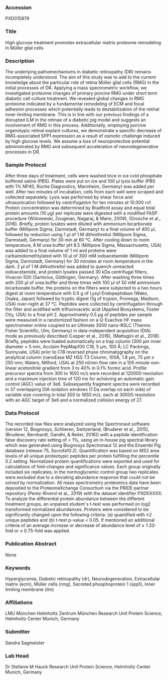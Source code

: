 ### Accession
PXD015879

### Title
High glucose treatment promotes extracellular matrix proteome remodeling in Müller glial cells

### Description
The underlying pathomechanisms in diabetic retinopathy (DR) remains incompletely understood. The aim of this study was to add to the current knowledge about the particular role of retina Müller glial cells (RMG) in the initial processes of DR. Applying a mass spectrometric workflow, we investigated proteome changes of primary porcine RMG under short term diabetic cell culture treatment. We revealed global changes in RMG proteome indicated by a fundamental remodeling of ECM and focal adhesion processes which potentially leads to destabilization of the retinal inner limiting membrane. This is in line with our previous findings of a disrupted ILM in the retinae of a diabetic pig model and suggests an involvement of RMG in this process. Additionally, employing porcine organotypic retinal explant cultures, we demonstrate a specific decrease of RMG-associated SPP1 expression as a result of osmotic challenge induced by high glucose levels. We assume a loss of neuroprotective potential administrated by RMG and subsequent acceleration of neurodegenerative processes in DR.

### Sample Protocol
After three days of treatment, cells were washed trice in ice cold phosphate buffered saline (PBS). Plates were put on ice and 100 μl lysis buffer (PBS with 1% NP40, Roche Diagnostics, Mannheim, Germany) was added per well. After two minutes of incubation, cells from each well were scraped and collected separately. Lysis was performed by shear force and ultrasonication followed by centrifugation for ten minutes at 10.000 rcf. Protein concentration was determined by Bradford assay and equal total protein amounts (10 µg) per replicate were digested with a modified FASP procedure (Wiśniewski, Zougman, Nagaraj, & Mann, 2009), (Grosche et al., 2016). Briefly, protein lysates were diluted with ammonium bicarbonate buffer (Millipore Sigma, Darmstadt, Germany) to a final volume of 400 µl, followed by reduction using 1 µl of 1 M dithiothreitol (Millipore Sigma, Darmstadt, Germany) for 30 min at 60 °C. After cooling down to room temperature, 8 M urea buffer pH 8.5 (Millipore Sigma, Massachusetts, USA) was added to a final volume of 1 ml and proteins were carbamidomethlylated with 10 µl of 300 mM iodoacetamide (Millipore Sigma, Darmstadt, Germany) for 30 minutes at room temperature in the dark. 2 µl of 1 M dithiothreitol was added to quench unreacted iodoacetamide, and protein lysates passed 30 kDa centrifugal filters, Vivacon 500 (Sartorius, Göttingen, Germany). After washing three times with 200 µl of urea buffer and three times with 100 µl of 50 mM ammonium bicarbonate buffer, the proteins on the filters were subjected to a two hours digest at room temperature with 0.5 g of Lysyl Endopeptidase (Wako, Osaka, Japan) followed by tryptic digest (1g of trypsin, Promega, Madison, USA) over-night at 37 °C. Peptides were collected by centrifugation through the filter and acidified with trifluoroacetic acid (Applied Biosystems, Foster City, USA) to a final pH 2. Approximately 0.5 µg of peptides per sample were measured in a randomized fashion on a Q-Exactive HF mass spectrometer online coupled to an Ultimate 3000 nano-RSLC (Thermo Fisher Scientific, Ulm, Germany) in data-independent acquisition (DIA) mode as previously described (Lepper et al., 2018), (Mattugini et al., 2018). Briefly, peptides were loaded automatically on a trap column (300 μm inner diameter × 5 mm, Acclaim PepMap100 C18, 5 μm, 100 Å; LC Packings, Sunnyvale, USA) prior to C18 reversed phase chromatography on the analytical column (nanoEase MZ HSS T3 Column, 100Å, 1.8 µm, 75 µm x 250 mm; Waters, Milford, USA) at 250 nl/min flow rate in a 105 minute non-linear acetonitrile gradient from 3 to 40% in 0.1% formic acid. Profile precursor spectra from 300 to 1650 m/z were recorded at 120000 resolution and a maximum injection time of 120 ms for achieving an automatic gain control (AGC) value of 3e6. Subsequently fragment spectra were recorded in 37 overlapping DIA isolation windows (1 Da overlap on each side) of variable size covering in total 300 to 1650 m/z, each at 30000 resolution with an AGC target of 3e6 and a normalized collision energy of 27.

### Data Protocol
The recorded raw files were analyzed using the Spectronaut software (version 12, Biognosys, Schlieren, Switzerland; (Bruderer et al., 2015), (Bruderer, Bernhardt, Gandhi, & Reiter, 2016)) with a peptide identification false discovery rate setting of < 1%, using an in-house pig spectral library which was generated using Biognosys Spectronaut 12 and the Ensembl Pig database (release 75, Sscrofa10.2). Quantification was based on MS2 area levels of all unique proteotypic peptides per protein fulfilling the percentile 0.2 setting. Normalized protein quantifications were exported and used for calculations of fold-changes and significance values. Each group originally included six replicates; in the normoglycemic control group two replicates were excluded due to a deviating abundance response that could not be solved by normalization.  All mass spectrometry proteomics data have been deposited to the ProteomeXchange Consortium via the PRIDE partner repository (Perez-Riverol et al., 2019) with the dataset identifier PXDXXXXX. To analyze the differential protein abundance between the different treatment groups, an unpaired student`s t-test  was performed on log2 transformed normalized abundances. Proteins were considered to be significantly changed upon the following criteria: (a) quantified with ≥2 unique peptides and (b) t-test p-value < 0.05. If mentioned an additional criteria of an average increase or decrease of abundance level of ≥ 1.33-fold or ≤ 0.75-fold was applied.

### Publication Abstract
None

### Keywords
Hyperglycemia, Diabetic retinopathy (dr), Neurodegeneration, Extracellular matrix (ecm), Müller cells (rmg), Secreted phosphoprotein 1 (spp1), Inner limiting membrane (ilm)

### Affiliations
LMU München
Helmholtz Zentrum München
Research Unit Protein Science, Helmholtz Center Munich, Germany

### Submitter
Sandra Sagmeister

### Lab Head
Dr Stefanie M Hauck
Research Unit Protein Science, Helmholtz Center Munich, Germany


